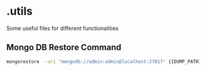 # .utils
Some useful files for different functionalities

## Mongo DB Restore Command
```bash
mongorestore --uri "mongodb://admin:admin@localhost:27017" {{DUMP_PATH}}
```